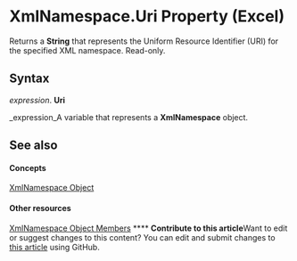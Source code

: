 
# XmlNamespace.Uri Property (Excel)

Returns a  **String** that represents the Uniform Resource Identifier (URI) for the specified XML namespace. Read-only.


## Syntax

 _expression_. **Uri**

 _expression_A variable that represents a  **XmlNamespace** object.


## See also


#### Concepts


 [XmlNamespace Object](4c39c739-b848-5fec-c354-9fa56daf1d5d.md)
#### Other resources


 [XmlNamespace Object Members](ffd8692c-b3ac-1842-166e-fa61da41d5e0.md)
****   **Contribute to this article**Want to edit or suggest changes to this content? You can edit and submit changes to  [this article](https://github.com/jhershey00/VBA_Excel_Test/OpenXMLCon/articles/f057b379-d787-e1b4-6afb-26f511e77d11.md) using GitHub.

